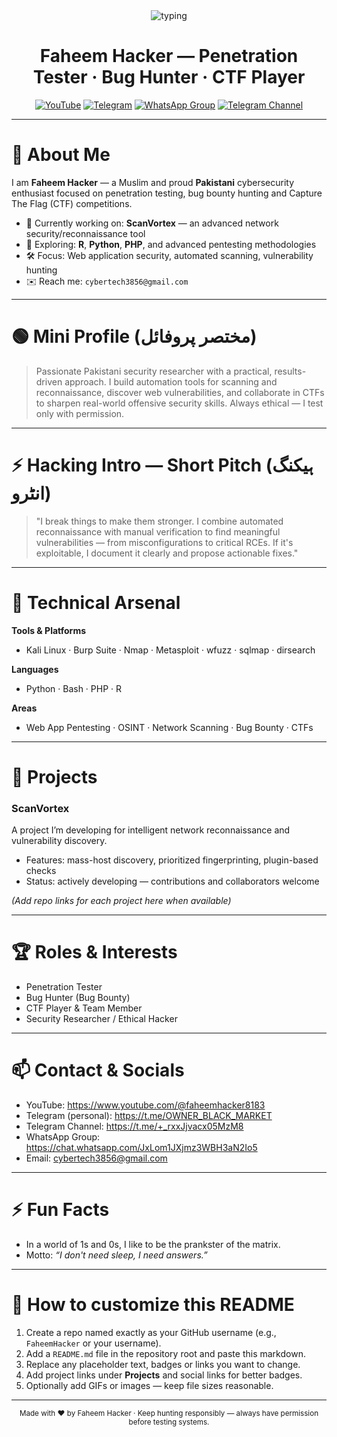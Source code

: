 <!-- PROFILE README for Faheem Hacker -->
<!-- Replace any links/emails you want to change. -->

<div align="center">
  <img src="https://readme-typing-svg.demolab.com?font=Fira+Code&weight=700&size=28&duration=3000&pause=1000&color=00FF00&background=000000&center=true&vCenter=true&width=1000&height=90&lines=01001000+01100101+01101100+01101100+01101111+00100001;$+ACCESSING+SECURE+SERVER+.+.+.;$+IDENTITY+VERIFIED:+FAHEEM+HACKER;$+WELCOME+TO+MY+CYBERSECURITY+LAB+.&nbsp;&nbsp;&nbsp;" alt="typing" />
  <h1 align="center">Faheem Hacker — Penetration Tester · Bug Hunter · CTF Player</h1>

  <p align="center">
    <a href="https://www.youtube.com/@faheemhacker8183"><img src="https://img.shields.io/badge/YouTube-Subscribe-red?style=for-the-badge&logo=youtube" alt="YouTube" /></a>
    <a href="https://t.me/OWNER_BLACK_MARKET"><img src="https://img.shields.io/badge/Telegram-Chat-0088cc?style=for-the-badge&logo=telegram" alt="Telegram" /></a>
    <a href="https://chat.whatsapp.com/JxLom1JXjmz3WBH3aN2Io5"><img src="https://img.shields.io/badge/WhatsApp-Group-25D366?style=for-the-badge&logo=whatsapp" alt="WhatsApp Group" /></a>
    <a href="https://t.me/+_rxxJjvacx05MzM8"><img src="https://img.shields.io/badge/Telegram_Channel-Info-00B2A9?style=for-the-badge&logo=telegram" alt="Telegram Channel" /></a>
  </p>
</div>

---

# 👋 About Me
I am **Faheem Hacker** — a Muslim and proud **Pakistani** cybersecurity enthusiast focused on penetration testing, bug bounty hunting and Capture The Flag (CTF) competitions.

- 🔭 Currently working on: **ScanVortex** — an advanced network security/reconnaissance tool  
- 🧠 Exploring: **R**, **Python**, **PHP**, and advanced pentesting methodologies  
- 🛠️ Focus: Web application security, automated scanning, vulnerability hunting  
- ✉️ Reach me: `cybertech3856@gmail.com`

---

# 🟢 Mini Profile (مختصر پروفائل)
> Passionate Pakistani security researcher with a practical, results-driven approach. I build automation tools for scanning and reconnaissance, discover web vulnerabilities, and collaborate in CTFs to sharpen real-world offensive security skills. Always ethical — I test only with permission.

---

# ⚡ Hacking Intro — Short Pitch (ہیکنگ انٹرو)
> "I break things to make them stronger. I combine automated reconnaissance with manual verification to find meaningful vulnerabilities — from misconfigurations to critical RCEs. If it's exploitable, I document it clearly and propose actionable fixes."

---

# 🧰 Technical Arsenal
**Tools & Platforms**
- Kali Linux · Burp Suite · Nmap · Metasploit · wfuzz · sqlmap · dirsearch

**Languages**
- Python · Bash · PHP · R

**Areas**
- Web App Pentesting · OSINT · Network Scanning · Bug Bounty · CTFs

---

# 🚀 Projects
### ScanVortex
A project I’m developing for intelligent network reconnaissance and vulnerability discovery.
- Features: mass-host discovery, prioritized fingerprinting, plugin-based checks
- Status: actively developing — contributions and collaborators welcome

*(Add repo links for each project here when available)*

---

# 🏆 Roles & Interests
- Penetration Tester  
- Bug Hunter (Bug Bounty)  
- CTF Player & Team Member  
- Security Researcher / Ethical Hacker

---

# 📫 Contact & Socials
- YouTube: https://www.youtube.com/@faheemhacker8183  
- Telegram (personal): https://t.me/OWNER_BLACK_MARKET  
- Telegram Channel: https://t.me/+_rxxJjvacx05MzM8  
- WhatsApp Group: https://chat.whatsapp.com/JxLom1JXjmz3WBH3aN2Io5  
- Email: cybertech3856@gmail.com

---

# ⚡ Fun Facts
- In a world of 1s and 0s, I like to be the prankster of the matrix.  
- Motto: *“I don't need sleep, I need answers.”*

---

# 🔧 How to customize this README
1. Create a repo named exactly as your GitHub username (e.g., `FaheemHacker` or your username).  
2. Add a `README.md` file in the repository root and paste this markdown.  
3. Replace any placeholder text, badges or links you want to change.  
4. Add project links under **Projects** and social links for better badges.  
5. Optionally add GIFs or images — keep file sizes reasonable.

---

<p align="center">
  <sub>Made with ❤ by Faheem Hacker · Keep hunting responsibly — always have permission before testing systems.</sub>
</p>
